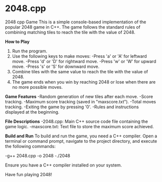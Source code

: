 # 2048.cpp
2048 cpp Game
This is a simple console-based implementation of the popular 2048 game in C++. The game follows the standard rules of combining matching tiles to reach the tile with the value of 2048.

**How to Play**
1. Run the program.
2. Use the following keys to make moves:
-Press 'a' or 'A' for leftward move.
-Press 'd' or 'D' for rightward move.
-Press 'w' or 'W' for upward move.
-Press 's' or 'S' for downward move.
3. Combine tiles with the same value to reach the tile with the value of 2048.
4. The game ends when you win by reaching 2048 or lose when there are no more possible moves.

**Game Features**
-Random generation of new tiles after each move.
-Score tracking.
-Maximum score tracking (saved in "maxscore.txt").
-Total moves tracking.
-Exiting the game by pressing '0'.
-Rules and instructions displayed at the beginning.

**File Descriptions**
-2048.cpp: Main C++ source code file containing the game logic.
-maxscore.txt: Text file to store the maximum score achieved.

**Build and Run**
To build and run the game, you need a C++ compiler. Open a terminal or command prompt, navigate to the project directory, and execute the following commands:

-g++ 2048.cpp -o 2048
-./2048

Ensure you have a C++ compiler installed on your system.

Have fun playing 2048!
